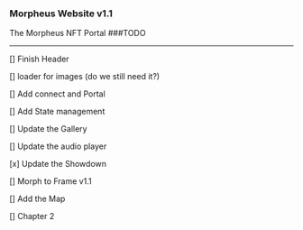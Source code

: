 ### Morpheus Website v1.1
The Morpheus NFT Portal
###TODO

------
[] Finish Header

[] loader for images (do we still need it?)

[] Add connect and Portal

[] Add State management

[] Update the Gallery

[] Update the audio player

[x] Update the Showdown

[] Morph to Frame v1.1

[] Add the Map

[] Chapter 2